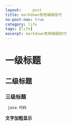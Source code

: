 ```yaml
---
layout:     post
title: markdown常用编辑技巧
no-post-nav: true
category: life
tags: [life]
excerpt: markdown常用编辑技巧
---
```


# 一级标题
## 二级标题
### 三级标题

```java
 java 代码
```

**文字加粗显示**


